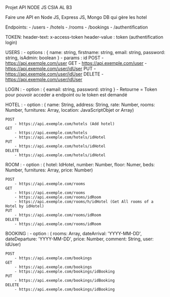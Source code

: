 Projet API NODE JS CSIA AL B3

Faire une API en Node JS, Express JS, Mongo DB qui gère les hotel

Endpoints:
    - /users
    - /hotels
    - /rooms
    - /bookings
    - /authentification

TOKEN:
    header-text: x-access-token
    header-value : token (authentification login)

USERS :
    - options : { name: string, firstname: string, email: string, password: string, isAdmin: boolean }
    - params : id
    POST
        - https://api.exemple.com/user
    GET
        - https://api.exemple.com/user
        - https://api.exemple.com/user/idUser
    PUT
        - https://api.exemple.com/user/idUser
    DELETE
        - https://api.exemple.com/user/idUser
        
LOGIN :
    - option : { eamail: string, password: string }
    - Retourne = Token pour pouvoir acceder a endpoint ou le token est demandé

HOTEL : 
    - option : ( name: String, address: String, rate: Number, rooms: Number, furnitures: Array, location: JavaScriptObjet or Array)

    POST
        - https://api.exemple.com/hotels (Add hotel)
    GET
        - https://api.exemple.com/hotels
        - https://api.exemple.com/hotels/idHotel 
    PUT
        - https://api.exemple.com/hotels/idHotel
    DELETE
        - https://api.exemple.com/hotels/idHotel 

ROOM : 
    - option : ( hotel: IdHotel, number: Number, floor: Numer, beds: Number, furnitures: Array, price: Number)

    POST
        - https://api.exemple.com/rooms
    GET
        - https://api.exemple.com/rooms
        - https://api.exemple.com/rooms/idRoom
        - https://api.exemple.com/rooms/h/idHotel (Get All rooms of a Hotel by idHotel)
    PUT
        - https://api.exemple.com/rooms/idRoom
    DELETE
        - https://api.exemple.com/rooms/idRoom

BOOKING : 
    - option : ( rooms: Array, dateArrival: 'YYYY-MM-DD', dateDeparture: 'YYYY-MM-DD', price: Number,
    comment: String, user: IdUser)

    POST
        - https://api.exemple.com/bookings
    GET
        - https://api.exemple.com/bookings
        - https://api.exemple.com/bookings/idBooking
    PUT
        - https://api.exemple.com/bookings/idBooking
    DELETE
        - https://api.exemple.com/bookings/idBooking